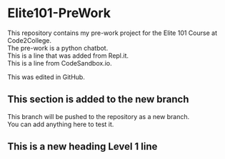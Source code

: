 # Elite101-PreWork

This repository contains my pre-work project for the Elite 101 Course at Code2College.<br/>
The pre-work is a python chatbot.<br/>
This is a line that was added from Repl.it.<br/>
This is a line from CodeSandbox.io.

This was edited in GitHub.

## This section is added to the new branch

This branch will be pushed to the repository as a new branch.<br/>
You can add anything here to test it.

## This is a new heading Level 1 line
